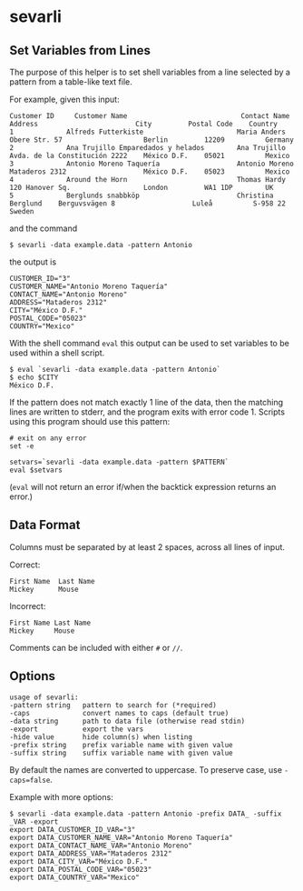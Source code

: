 # sevarli

## Set Variables from Lines

The purpose of this helper is to set shell variables from a line selected by a
pattern from a table-like text file.

For example, given this input:

    Customer ID     Customer Name                            Contact Name             Address                        City         Postal Code    Country
    1             Alfreds Futterkiste                       Maria Anders          Obere Str. 57                    Berlin         12209          Germany
    2             Ana Trujillo Emparedados y helados        Ana Trujillo          Avda. de la Constitución 2222    México D.F.    05021          Mexico
    3             Antonio Moreno Taquería                   Antonio Moreno        Mataderos 2312                   México D.F.    05023          Mexico
    4             Around the Horn                           Thomas Hardy          120 Hanover Sq.                  London         WA1 1DP        UK
    5             Berglunds snabbköp                        Christina Berglund    Berguvsvägen 8                   Luleå          S-958 22       Sweden

and the command

    $ sevarli -data example.data -pattern Antonio

the output is

    CUSTOMER_ID="3"
    CUSTOMER_NAME="Antonio Moreno Taquería"
    CONTACT_NAME="Antonio Moreno"
    ADDRESS="Mataderos 2312"
    CITY="México D.F."
    POSTAL_CODE="05023"
    COUNTRY="Mexico"

With the shell command `eval` this output can be used to set variables to be
used within a shell script.

    $ eval `sevarli -data example.data -pattern Antonio`
    $ echo $CITY
    México D.F.

If the pattern does not match exactly 1 line of the data, then the matching
lines are written to stderr, and the program exits with error code 1. Scripts
using this program should use this pattern: 

    # exit on any error
    set -e

    setvars=`sevarli -data example.data -pattern $PATTERN`
    eval $setvars

(`eval` will not return an error if/when the backtick expression returns an error.)

## Data Format

Columns must be separated by at least 2 spaces, across all lines of input.

Correct:

    First Name  Last Name
    Mickey      Mouse

Incorrect:

    First Name Last Name
    Mickey     Mouse

Comments can be included with either `#` or `//`.

## Options

    usage of sevarli:
    -pattern string   pattern to search for (*required)
    -caps             convert names to caps (default true)
    -data string      path to data file (otherwise read stdin)
    -export           export the vars
    -hide value       hide column(s) when listing
    -prefix string    prefix variable name with given value
    -suffix string    suffix variable name with given value

By default the names are converted to uppercase. To preserve case, use `-caps=false`.

Example with more options:

    $ sevarli -data example.data -pattern Antonio -prefix DATA_ -suffix _VAR -export
    export DATA_CUSTOMER_ID_VAR="3"
    export DATA_CUSTOMER_NAME_VAR="Antonio Moreno Taquería"
    export DATA_CONTACT_NAME_VAR="Antonio Moreno"
    export DATA_ADDRESS_VAR="Mataderos 2312"
    export DATA_CITY_VAR="México D.F."
    export DATA_POSTAL_CODE_VAR="05023"
    export DATA_COUNTRY_VAR="Mexico"